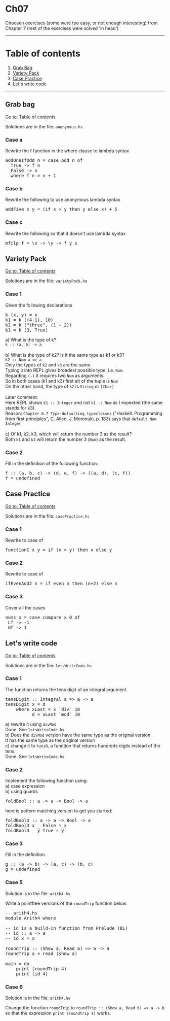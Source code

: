 # Ch07

Choosen exercises (some were too easy, or not enough interesting) from Chapter 7 (rest of the exercises were solved 'in head')

---

# Table of contents

1. [Grab Bag](#grab-bag)
2. [Variety Pack](#variety-pack)
3. [Case Practice](#case-practice)
4. [Let's write code](#lets-write-code)

---

## Grab bag

[Go to: Table of contents](#table-of-contents)

Solutions are in the file: `anonymous.hs`

### Case a

Rewrite the f function in the where clause to lambda syntax

<pre>
addOneIfOdd n = case odd n of
  True -> f n
  False -> n
  where f n = n + 1
</pre>

### Case b

Rewrite the following to use anonymous lambda syntax

<pre>
addFive x y = (if x > y then y else x) + 5
</pre>

### Case c

Rewrite the following so that it doesn't use lambda syntax

<pre>
mfilp f = \x -> \y -> f y x
</pre>

## Variety Pack

[Go to: Table of contents](#table-of-contents)

Solutions are in the file: `varietyPack.hs`

### Case 1

Given the following declarations

<pre>
k (x, y) = x
k1 = k ((4-1), 10)
k2 = k ("three", (1 + 2))
k3 = k (3, True)
</pre>

a) What is the type of k?<br>
`k :: (a, b) -> a`<br>
<br>
b) What is the type of k2? Is it the same type as k1 or k3?<br>
`k2 :: Num a => a`<br>
Only the types of `k2` and `k3` are the same.<br>
Typing `3` into REPL gives broadest possible type, i.e. `Num`.<br>
Regarding `(-)` it requires two `Num` as arguments.<br>
So in both cases (k1 and k3) first elt of the tuple is `Num`<br>
On the other hand, the type of `k2` is `String` or `[Char]`<br>
<br>
Later comment:<br>
Here REPL shows `k1 :: Integer` and not `k1 :: Num` as I expexted (the same stands for k3).<br>
Reason: `Chapter 6.7 Type-defaulting typeclasses` ("Haskell. Programming from first principles", C. Allen, J. Moronuki, p. 183) says that `default Num Integer`<br>
<br>
c) Of k1, k2, k3, which will return the number 3 as the result?<br>
Both `k1` and `k3` will return the number 3 (`Num`) as the result.<br>

### Case 2

Fill in the definition of the following function:

<pre>
f :: (a, b, c) -> (d, e, f) -> ((a, d), (c, f))
f = undefined
</pre>

## Case Practice

[Go to: Table of contents](#table-of-contents)

Solutions are in the file: `casePractice.hs`

### Case 1

Rewrite to case of

<pre>
functionC x y = if (x > y) then x else y
</pre>

### Case 2

Rewrite to case of

<pre>
ifEvenAdd2 n = if even n then (n+2) else n
</pre>

### Case 3

Cover all the cases

<pre>
nums x = case compare x 0 of
 LT -> -1
 GT -> 1
</pre>

## Let's write code

[Go to: Table of contents](#table-of-contents)

Solutions are in the file: `letsWriteCode.hs`

### Case 1

The function returns the tens digit of an integral argument.

<pre>
tensDigit :: Integral a => a -> a
tensDigit x = d
    where xLast = x `div` 10
          d = xLast `mod` 10
</pre>

a) rewrite it using `divMod`<br>
Done. See `letsWriteCode.hs`<br>
b) Does the `divMod` version have the same type as the original version<br>
It has the same type as the original version<br>
c) change it to `hunsD`, a function that returns hundreds digits instead of the tens.<br>
Done. See `letsWriteCode.hs`<br>

### Case 2

Implement the following function using:<br>
a) case expression<br>
b) using guards<br>

<pre>
foldBool :: a -> a -> Bool -> a
</pre>

here is pattern matching version to get you started:

<pre>
foldBool3 :: a -> a -> Bool -> a
foldBool3 x _ False = x
foldBool3 _ y True = y
</pre>

### Case 3

Fill in the definition.

<pre>
g :: (a -> b) -> (a, c) -> (b, c)
g = undefined
</pre>

### Case 5

Solution is in the file: `arith4.hs`

Write a pointfree versions of the `roundTrip` function below.

<pre>
-- arith4.hs
module Arith4 where

-- id is a build-in function from Prelude (BL)
-- id :: a -> a
-- id x = x

roundTrip :: (Show a, Read a) => a -> a
roundTrip a = read (show a)

main = do
    print (roundTrip 4)
	print (id 4)
</pre>

### Case 6

Solution is in the file: `arith4.hs`

Change the function `roundTrip` to `roundTrip :: (Show a, Read b) => a -> b` so that the expression `print (roundtrip 4)` works.
